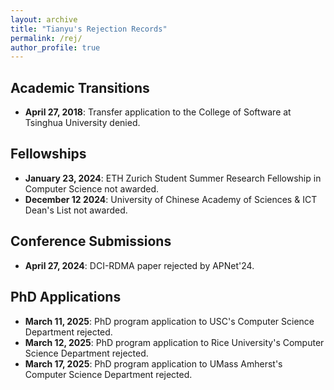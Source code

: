 ```yaml
---
layout: archive
title: "Tianyu's Rejection Records"
permalink: /rej/
author_profile: true
---
```


## Academic Transitions
- **April 27, 2018**: Transfer application to the College of Software at Tsinghua University denied.

## Fellowships
- **January 23, 2024**: ETH Zurich Student Summer Research Fellowship in Computer Science not awarded.
- **December 12 2024**: University of Chinese Academy of Sciences & ICT Dean's List not awarded.

## Conference Submissions
- **April 27, 2024**: DCI-RDMA paper rejected by APNet'24.

## PhD Applications
- **March 11, 2025**: PhD program application to USC's Computer Science Department rejected.
- **March 12, 2025**: PhD program application to Rice University's Computer Science Department rejected.
- **March 17, 2025**: PhD program application to UMass Amherst's Computer Science Department rejected.